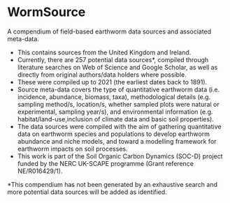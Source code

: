 # WormSource
A compendium of field-based earthworm data sources and associated meta-data.

- This contains sources from the United Kingdom and Ireland. 
- Currently, there are 257 potential data sources*, compiled through literature searches on Web of Science and Google Scholar, as well as directly from original authors/data holders where possible. 
- These were compiled up to 2021 (the earliest dates back to 1891). 
- Source meta-data covers the type of quantitative earthworm data (i.e. incidence, abundance, biomass, taxa), methodological details (e.g. sampling method/s, location/s, whether sampled plots were natural or experimental, sampling year/s), and environmental information (e.g. habitat/land-use,inclusion of climate data and basic soil properties). 
- The data sources were compiled with the aim of gathering quantitative data on earthworm species and populations to develop earthworm abundance and niche models, and toward a modelling framework for earthworm impacts on soil processes. 
- This work is part of the Soil Organic Carbon Dynamics (SOC-D) project funded by the NERC UK-SCAPE programme (Grant reference NE/R016429/1).

*This compendium has not been generated by an exhaustive search and more potential data sources will be added as identified.
